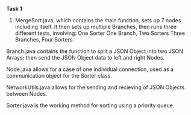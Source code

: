 **Task 1**

1.  MergeSort.java, which contains the main function, sets up 7 nodes including itself.
It then sets up multiple Branches, then runs three different tests, involving:
One Sorter
One Branch, Two Sorters
Three Branches, Four Sorters.

Branch.java contains the function to split a JSON Object into two JSON Arrays; then
    send the JSON Object data to left and right Nodes.

Node.java allows for a case of one individual connection, used as a communication object
    for the Sorter class.   

NetworkUtils.java allows for the sending and recieving of JSON Objects between Nodes.

Sorter.java is the working method for sorting using a priority queue.

